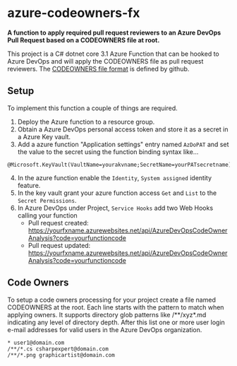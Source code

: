 # azure-codeowners-fx

__A function to apply required pull request reviewers to an Azure DevOps Pull Request based on a CODEOWNERS file at root.__

This project is a C# dotnet core 3.1 Azure Function that can be hooked to Azure DevOps and will apply the CODEOWNERS file as pull request reviewers. The [CODEOWNERS file format](https://docs.github.com/en/github/creating-cloning-and-archiving-repositories/about-code-owners) is defined by github. 

## Setup 

To implement this function a couple of things are required. 

1. Deploy the Azure function to a resource group.
2. Obtain a Azure DevOps personal access token and store it as a secret in a Azure Key vault. 
3. Add a azure function "Application settings" entry named `AzDoPAT` and set the value to the secret using the function binding syntax like...

```
@Microsoft.KeyVault(VaultName=yourakvname;SecretName=yourPATsecretname)
```

4. In the azure function enable the `Identity`, `System assigned` identity feature. 
5. In the key vault grant your azure function access `Get` and `List` to the `Secret Permissions`.
6. In Azure DevOps under Project, `Service Hooks` add two Web Hooks calling your function
    - Pull request created: https://yourfxname.azurewebsites.net/api/AzureDevOpsCodeOwnerAnalysis?code=yourfunctioncode
    - Pull request updated: https://yourfxname.azurewebsites.net/api/AzureDevOpsCodeOwnerAnalysis?code=yourfunctioncode

## Code Owners

To setup a code owners processing for your project create a file named CODEOWNERS at the root. Each line starts with the pattern to match when applying owners. It supports directory glob patterns like /**/xyz*.md indicating any level of directory depth. After this list one or more user login e-mail addresses for valid users in the Azure DevOps organization. 

```
* user1@domain.com
/**/*.cs csharpexpert@domain.com
/**/*.png graphicartist@domain.com
```